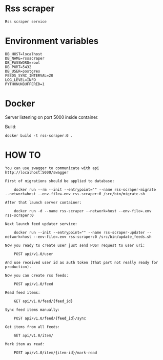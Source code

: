 # Rss scraper

    Rss scraper service

# Environment variables

    DB_HOST=localhost
    DB_NAME=rssscraper
    DB_PASSWORD=root
    DB_PORT=5432
    DB_USER=postgres
    FEEDS_SYNC_INTERVAL=20
    LOG_LEVEL=INFO
    PYTHONUNBUFFERED=1
    

# Docker

Server listening on port 5000 inside container.

Build:

    docker build -t rss-scraper:0 .


    
# HOW TO

    You can use swagger to communicate with api http://localhost:5000/swagger
    
    First of migrations should be applied to database:

        docker run --rm --init --entrypoint="" --name rss-scraper-migrate --network=host --env-file=.env rss-scraper:0 /src/bin/migrate.sh

    After that launch server container:

        docker run -d --name rss-scraper --network=host --env-file=.env rss-scraper:0    

    Next launch feed updater service:

        docker run --init --entrypoint="" --name rss-scraper-updater --network=host --env-file=.env rss-scraper:0 /src/bin/update_feeds.sh
        
    Now you ready to create user just send POST request to user uri:
        
        POST api/v1.0/user
    
    And use received user id as auth token (That part not really ready for production).

    Now you can create rss feeds:

        POST api/v1.0/feed
        
    Read feed items:
        
        GET api/v1.0/feed/{feed_id}

    Sync feed items manually:
        
        POST api/v1.0/feed/{feed_id}/sync
        
    Get items from all feeds:
        
        GET api/v1.0/item/
    
    Mark item as read:
        
        POST api/v1.0/item/{item-id}/mark-read
    
    
    
    

    

    